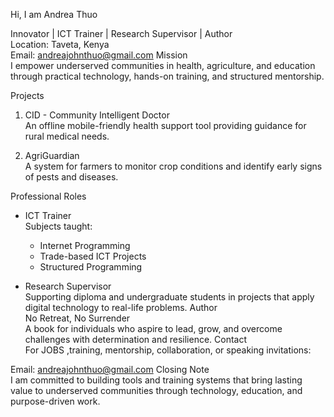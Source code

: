 Hi, I am Andrea Thuo

Innovator | ICT Trainer | Research Supervisor | Author  
Location: Taveta, Kenya  
Email: andreajohnthuo@gmail.com
Mission  
I empower underserved communities in health, agriculture, and education through practical technology, hands-on training, and structured mentorship.

Projects

1. CID - Community Intelligent Doctor  
   An offline mobile-friendly health support tool providing guidance for rural medical needs.

2. AgriGuardian  
   A system for farmers to monitor crop conditions and identify early signs of pests and diseases.

Professional Roles

- ICT Trainer  
  Subjects taught:
  - Internet Programming  
  - Trade-based ICT Projects  
  - Structured Programming

- Research Supervisor  
  Supporting diploma and undergraduate students in projects that apply digital technology to real-life problems.
Author  
No Retreat, No Surrender  
A book for individuals who aspire to lead, grow, and overcome challenges with determination and resilience.
Contact  
For JOBS ,training, mentorship, collaboration, or speaking invitations:

Email: andreajohnthuo@gmail.com
Closing Note  
I am committed to building tools and training systems that bring lasting value to underserved communities through technology, education, and purpose-driven work.
